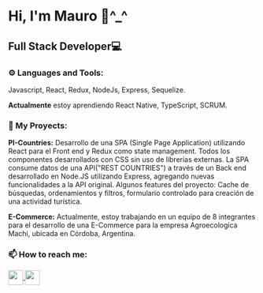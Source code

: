 # Hi, I'm Mauro 👋^_^

## Full Stack Developer💻

### ⚙ Languages and Tools:
Javascript, React, Redux, NodeJs, Express, Sequelize.

**Actualmente** estoy aprendiendo React Native, TypeScript, SCRUM.

### 📌 My Proyects:
**PI-Countries:** Desarrollo de una SPA (Single Page Application) utilizando React para el Front end y Redux como state management. Todos los componentes desarrollados con CSS sin uso de librerías externas. La SPA consume datos de una API("REST COUNTRIES") a través de un Back end desarrollado en Node.JS utilizando Express, agregando nuevas funcionalidades a la API original. Algunos features del proyecto: Cache de búsquedas, ordenamientos y filtros, formulario controlado para creación de una actividad turística.

**E-Commerce:** Actualmente, estoy trabajando en un equipo de 8 integrantes para el desarrollo de una E-Commerce para la empresa Agroecologica Machi, ubicada en Córdoba, Argentina.

### 📫 How to reach me:
<p>
  <a href="https://www.linkedin.com/in/mauro-arnedo/">
    <img align="center" src="https://cdn-icons-png.flaticon.com/512/174/174857.png" height="30" width="30"/>
  </a>
  <a href="mauro.arnedo7@gmail.com">
    <img align="center" src="https://cdn.icon-icons.com/icons2/2631/PNG/512/gmail_new_logo_icon_159149.png" height="30" width="30"/>
  </a>
</p>  
<!--
**mauroarnedo/MauroArnedo** is a ✨ _special_ ✨ repository because its `README.md` (this file) appears on your GitHub profile.

Here are some ideas to get you started:

- 🔭 I’m currently working on ...
- 🌱 I’m currently learning ...
- 👯 I’m looking to collaborate on ...
- 🤔 I’m looking for help with ...
- 💬 Ask me about ...
- 📫 How to reach me: ...
- 😄 Pronouns: ...
- ⚡ Fun fact: ...
-->
